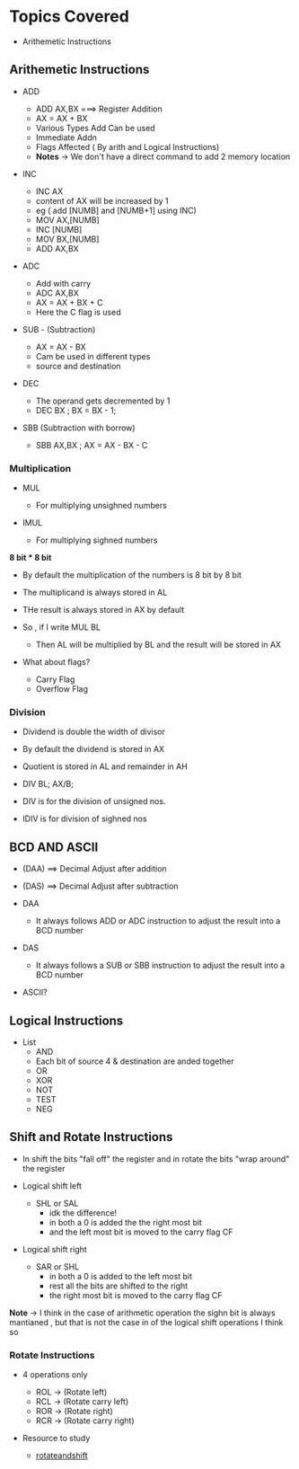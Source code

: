 # Topics Covered

- Arithemetic Instructions

## Arithemetic Instructions

- ADD
  - ADD AX,BX ===> Register Addition 
  - AX = AX + BX
  - Various Types Add Can be used
  - Immediate Addn
  - Flags Affected ( By arith and Logical Instructions)
  - **Notes** -> We don't have a direct command to add 2 memory location

- INC
  - INC AX
  - content of AX will be increased by 1
  - eg ( add [NUMB] and [NUMB+1] using INC)
  - MOV AX,[NUMB]
  - INC [NUMB]
  - MOV BX,[NUMB]
  - ADD AX,BX

- ADC
  - Add with carry
  - ADC AX,BX
  - AX = AX + BX + C
  - Here the C flag is used

- SUB - (Subtraction)
  - AX = AX - BX
  - Cam be used in different types
  - source and destination

- DEC
  - The operand gets decremented by 1
  - DEC BX ; BX = BX - 1;

- SBB (Subtraction with borrow)
  - SBB AX,BX ; AX = AX - BX - C

### Multiplication

- MUL
  - For multiplying unsighned numbers

- IMUL
  - For multiplying sighned numbers

**8 bit * 8 bit**
- By default the multiplication of the numbers is 8 bit by 8 bit
- The multiplicand is always stored in AL
- THe result is always stored in AX by default

- So , if I write MUL BL
  - Then AL will be multiplied by BL and the result will be stored in AX

- What about flags?
  - Carry Flag
  - Overflow Flag

### Division

- Dividend is double the width of divisor
- By default the dividend is stored in AX
- Quotient is stored in AL and remainder in AH

- DIV BL; AX/B;
- DIV is for the division of unsigned nos.
- IDIV is for division of sighned nos

## BCD AND ASCII

- (DAA) ==> Decimal Adjust after addition
- (DAS) ==> Decimal Adjust after subtraction

- DAA
  - It always follows ADD or ADC instruction to adjust the result into a BCD number
- DAS
  - It always follows a SUB or SBB instruction to adjust the result into a BCD number

- ASCII?


## Logical Instructions

- List
  -  AND
    - Each bit of source 4 & destination are anded together
  -  OR
  -  XOR
  -  NOT
  -  TEST
  -  NEG


## Shift and Rotate Instructions

- In shift the bits "fall off" the register and in rotate the bits "wrap around" the register
- Logical shift left 
  - SHL or SAL
    - idk the difference!
    - in both a 0 is added the the right most bit
    - and the left most bit is moved to the carry flag CF

- Logical shift right
  - SAR or SHL
    - in both a 0 is added to the left most bit
    - rest all the bits are shifted to the right
    - the right most bit is moved to the carry flag CF

**Note** -> I think in the case of arithmetic operation the sighn bit is always mantianed , but that is not the case in of the logical shift operations I think so

### Rotate Instructions
- 4 operations only
  - ROL -> (Rotate left)
  - RCL -> (Rotate carry left)
  - ROR -> (Rotate right)
  - RCR -> (Rotate carry right)

- Resource to study
  - [rotateandshift](https://www.includehelp.com/embedded-system/shift-and-rotate-instructions-in-8086-microprocessor.aspx)

